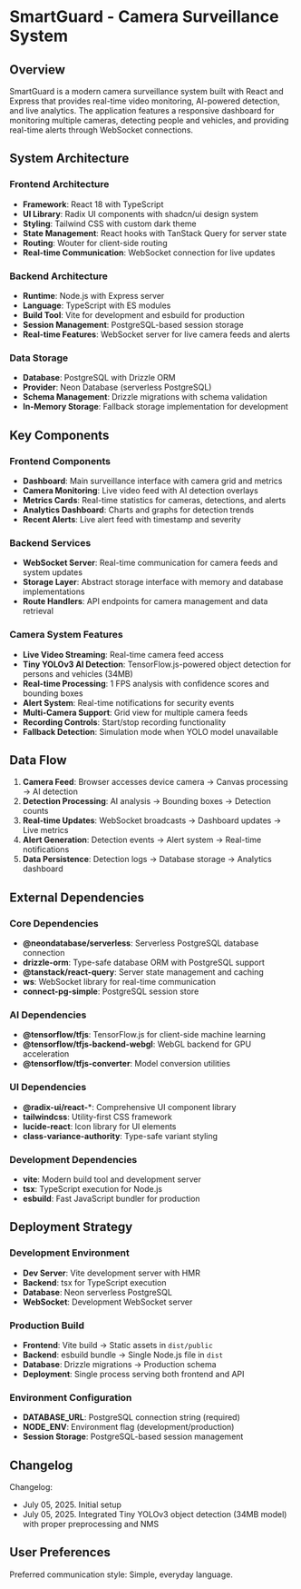 # SmartGuard - Camera Surveillance System

## Overview

SmartGuard is a modern camera surveillance system built with React and Express that provides real-time video monitoring, AI-powered detection, and live analytics. The application features a responsive dashboard for monitoring multiple cameras, detecting people and vehicles, and providing real-time alerts through WebSocket connections.

## System Architecture

### Frontend Architecture
- **Framework**: React 18 with TypeScript
- **UI Library**: Radix UI components with shadcn/ui design system
- **Styling**: Tailwind CSS with custom dark theme
- **State Management**: React hooks with TanStack Query for server state
- **Routing**: Wouter for client-side routing
- **Real-time Communication**: WebSocket connection for live updates

### Backend Architecture
- **Runtime**: Node.js with Express server
- **Language**: TypeScript with ES modules
- **Build Tool**: Vite for development and esbuild for production
- **Session Management**: PostgreSQL-based session storage
- **Real-time Features**: WebSocket server for live camera feeds and alerts

### Data Storage
- **Database**: PostgreSQL with Drizzle ORM
- **Provider**: Neon Database (serverless PostgreSQL)
- **Schema Management**: Drizzle migrations with schema validation
- **In-Memory Storage**: Fallback storage implementation for development

## Key Components

### Frontend Components
- **Dashboard**: Main surveillance interface with camera grid and metrics
- **Camera Monitoring**: Live video feed with AI detection overlays
- **Metrics Cards**: Real-time statistics for cameras, detections, and alerts
- **Analytics Dashboard**: Charts and graphs for detection trends
- **Recent Alerts**: Live alert feed with timestamp and severity

### Backend Services
- **WebSocket Server**: Real-time communication for camera feeds and system updates
- **Storage Layer**: Abstract storage interface with memory and database implementations
- **Route Handlers**: API endpoints for camera management and data retrieval

### Camera System Features
- **Live Video Streaming**: Real-time camera feed access
- **Tiny YOLOv3 AI Detection**: TensorFlow.js-powered object detection for persons and vehicles (34MB)
- **Real-time Processing**: 1 FPS analysis with confidence scores and bounding boxes
- **Alert System**: Real-time notifications for security events
- **Multi-Camera Support**: Grid view for multiple camera feeds
- **Recording Controls**: Start/stop recording functionality
- **Fallback Detection**: Simulation mode when YOLO model unavailable

## Data Flow

1. **Camera Feed**: Browser accesses device camera → Canvas processing → AI detection
2. **Detection Processing**: AI analysis → Bounding boxes → Detection counts
3. **Real-time Updates**: WebSocket broadcasts → Dashboard updates → Live metrics
4. **Alert Generation**: Detection events → Alert system → Real-time notifications
5. **Data Persistence**: Detection logs → Database storage → Analytics dashboard

## External Dependencies

### Core Dependencies
- **@neondatabase/serverless**: Serverless PostgreSQL database connection
- **drizzle-orm**: Type-safe database ORM with PostgreSQL support
- **@tanstack/react-query**: Server state management and caching
- **ws**: WebSocket library for real-time communication
- **connect-pg-simple**: PostgreSQL session store

### AI Dependencies
- **@tensorflow/tfjs**: TensorFlow.js for client-side machine learning
- **@tensorflow/tfjs-backend-webgl**: WebGL backend for GPU acceleration
- **@tensorflow/tfjs-converter**: Model conversion utilities

### UI Dependencies
- **@radix-ui/react-***: Comprehensive UI component library
- **tailwindcss**: Utility-first CSS framework
- **lucide-react**: Icon library for UI elements
- **class-variance-authority**: Type-safe variant styling

### Development Dependencies
- **vite**: Modern build tool and development server
- **tsx**: TypeScript execution for Node.js
- **esbuild**: Fast JavaScript bundler for production

## Deployment Strategy

### Development Environment
- **Dev Server**: Vite development server with HMR
- **Backend**: tsx for TypeScript execution
- **Database**: Neon serverless PostgreSQL
- **WebSocket**: Development WebSocket server

### Production Build
- **Frontend**: Vite build → Static assets in `dist/public`
- **Backend**: esbuild bundle → Single Node.js file in `dist`
- **Database**: Drizzle migrations → Production schema
- **Deployment**: Single process serving both frontend and API

### Environment Configuration
- **DATABASE_URL**: PostgreSQL connection string (required)
- **NODE_ENV**: Environment flag (development/production)
- **Session Storage**: PostgreSQL-based session management

## Changelog

Changelog:
- July 05, 2025. Initial setup
- July 05, 2025. Integrated Tiny YOLOv3 object detection (34MB model) with proper preprocessing and NMS

## User Preferences

Preferred communication style: Simple, everyday language.